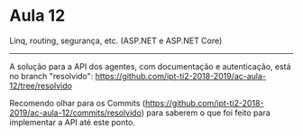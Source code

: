 # Aula 12
Linq, routing, segurança, etc. (ASP.NET e ASP.NET Core)

---

A solução para a API dos agentes, com documentação e autenticação, está no branch "resolvido": https://github.com/ipt-ti2-2018-2019/ac-aula-12/tree/resolvido

Recomendo olhar para os Commits (https://github.com/ipt-ti2-2018-2019/ac-aula-12/commits/resolvido) para saberem o que foi feito para implementar a API até este ponto.
